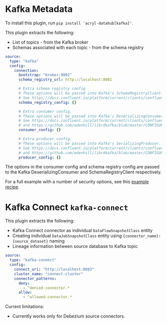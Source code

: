# Kafka Metadata

To install this plugin, run `pip install 'acryl-datahub[kafka]'`.

This plugin extracts the following:

- List of topics - from the Kafka broker
- Schemas associated with each topic - from the schema registry

```yml
source:
  type: "kafka"
  config:
    connection:
      bootstrap: "broker:9092"
      schema_registry_url: http://localhost:8081

      # Extra schema registry config.
      # These options will be passed into Kafka's SchemaRegistryClient.
      # See https://docs.confluent.io/platform/current/clients/confluent-kafka-python/html/index.html?#schemaregistryclient
      schema_registry_config: {}

      # Extra consumer config.
      # These options will be passed into Kafka's DeserializingConsumer.
      # See https://docs.confluent.io/platform/current/clients/confluent-kafka-python/html/index.html#deserializingconsumer
      # and https://github.com/edenhill/librdkafka/blob/master/CONFIGURATION.md.
      consumer_config: {}

      # Extra producer config.
      # These options will be passed into Kafka's SerializingProducer.
      # See https://docs.confluent.io/platform/current/clients/confluent-kafka-python/html/index.html#serializingproducer
      # and https://github.com/edenhill/librdkafka/blob/master/CONFIGURATION.md.
      producer_config: {}
```

The options in the consumer config and schema registry config are passed to the Kafka DeserializingConsumer and SchemaRegistryClient respectively.

For a full example with a number of security options, see this [example recipe](../examples/recipes/secured_kafka.yml).

# Kafka Connect `kafka-connect`

This plugin extracts the following:

- Kafka Connect connector as individual `DataFlowSnapshotClass` entity
- Creating individual `DataJobSnapshotClass` entity using `{connector_name}:{source_dataset}` naming
- Lineage information between source database to Kafka topic

```yml
source:
  type: "kafka-connect"
  config:
    connect_uri: "http://localhost:8083"
    cluster_name: "connect-cluster"
    connector_patterns:
      deny:
        - ^denied-connector.*
      allow:
        - ^allowed-connector.*
```

Current limitations:

- Currently works only for Debezium source connectors.

